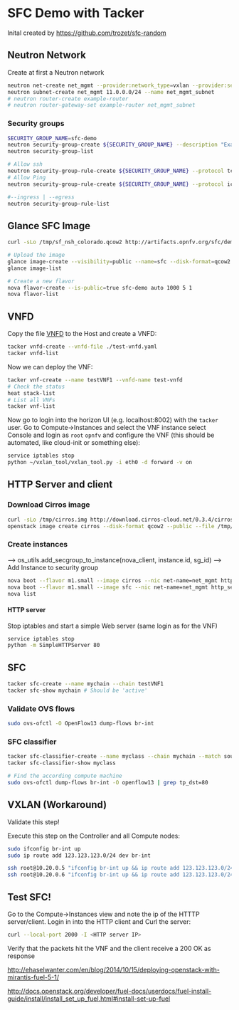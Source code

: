 # SFC Demo with Tacker

Inital created by <https://github.com/trozet/sfc-random>

## Neutron Network

Create at first a Neutron network

```bash
neutron net-create net_mgmt --provider:network_type=vxlan --provider:segmentation_id 1005
neutron subnet-create net_mgmt 11.0.0.0/24 --name net_mgmt_subnet
# neutron router-create example-router
# neutron router-gateway-set example-router net_mgmt_subnet
```

### Security groups

```bash
SECURITY_GROUP_NAME=sfc-demo
neutron security-group-create ${SECURITY_GROUP_NAME} --description "Example Security group"
neutron security-group-list

# Allow ssh
neutron security-group-rule-create ${SECURITY_GROUP_NAME} --protocol tcp --dst-port 22:22 --remote-ip 0.0.0.0/0
# Allow Ping
neutron security-group-rule-create ${SECURITY_GROUP_NAME} --protocol icmp --remote-ip 0.0.0.0/0

#--ingress | --egress
neutron security-group-rule-list
```

## Glance SFC Image

```bash
curl -sLo /tmp/sf_nsh_colorado.qcow2 http://artifacts.opnfv.org/sfc/demo/sf_nsh_colorado.qcow2 # Need create own

# Upload the image
glance image-create --visibility=public --name=sfc --disk-format=qcow2 --container-format=bare --file=/tmp/sf_nsh_colorado.qcow2 --progress
glance image-list

# Create a new flavor
nova flavor-create --is-public=true sfc-demo auto 1000 5 1
nova flavor-list
```

## VNFD

Copy the file [VNFD](../sfc-files/test-vfnd.yaml) to the Host and create a VNFD:

```bash
tacker vnfd-create --vnfd-file ./test-vnfd.yaml
tacker vnfd-list
```

Now we can deploy the VNF:

```bash
tacker vnf-create --name testVNF1 --vnfd-name test-vnfd
# Check the status
heat stack-list
# List all VNFs
tacker vnf-list
```

Now go to login into the horizon UI (e.g. localhost:8002) with the `tacker` user. Go to Compute->Instances and select the VNF instance select Console and login as `root` `opnfv` and configure the VNF (this should be automated, like cloud-init or something else):

```bash
service iptables stop
python ~/vxlan_tool/vxlan_tool.py -i eth0 -d forward -v on
```

## HTTP Server and client

### Download Cirros image

```bash
curl -sLo /tmp/cirros.img http://download.cirros-cloud.net/0.3.4/cirros-0.3.4-x86_64-disk.img
openstack image create cirros --disk-format qcow2 --public --file /tmp/cirros.img
```

### Create instances

--> os_utils.add_secgroup_to_instance(nova_client, instance.id, sg_id) --> Add Instance to security group

```bash
nova boot --flavor m1.small --image cirros --nic net-name=net_mgmt http_client
nova boot --flavor m1.small --image sfc --nic net-name=net_mgmt http_server
nova list
```

#### HTTP server

Stop iptables and start a simple Web server (same login as for the VNF)

```bash
service iptables stop
python -m SimpleHTTPServer 80
```

## SFC

```bash
tacker sfc-create --name mychain --chain testVNF1
tacker sfc-show mychain # Should be 'active'
```

### Validate OVS flows

```bash
sudo ovs-ofctl -O OpenFlow13 dump-flows br-int
```

### SFC classifier

```bash
tacker sfc-classifier-create --name myclass --chain mychain --match source_port=2000,dest_port=80,protocol=6
tacker sfc-classifier-show myclass

# Find the according compute machine
sudo ovs-ofctl dump-flows br-int -O openflow13 | grep tp_dst=80
```

## VXLAN (Workaround)

Validate this step!

Execute this step on the Controller and all Compute nodes:

```bash
sudo ifconfig br-int up
sudo ip route add 123.123.123.0/24 dev br-int

ssh root@10.20.0.5 "ifconfig br-int up && ip route add 123.123.123.0/24 dev br-int"
ssh root@10.20.0.6 "ifconfig br-int up && ip route add 123.123.123.0/24 dev br-int"
```

## Test SFC!

Go to the Compute->Instances view and note the ip of the HTTTP server/client. Login in into the HTTP client and Curl the server:

```bash
curl --local-port 2000 -I <HTTP server IP>
```

Verify that the packets hit the VNF and the client receive a 200 OK as response

<http://ehaselwanter.com/en/blog/2014/10/15/deploying-openstack-with-mirantis-fuel-5-1/>

<http://docs.openstack.org/developer/fuel-docs/userdocs/fuel-install-guide/install/install_set_up_fuel.html#install-set-up-fuel>
